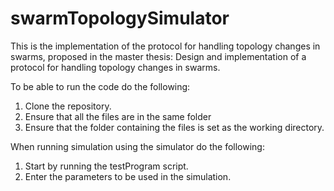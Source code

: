 # swarmTopologySimulator

This is the implementation of the protocol for handling topology changes in swarms, proposed in the master thesis: Design and implementation of a protocol for handling topology changes in swarms.

To be able to run the code do the following:
1. Clone the repository.
2. Ensure that all the files are in the same folder 
3. Ensure that the folder containing the files is set as the working directory.

When running simulation using the simulator do the following:
1. Start by running the testProgram script.
2. Enter the parameters to be used in the simulation. 
